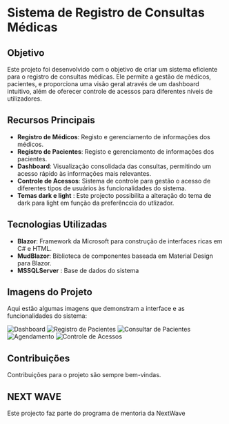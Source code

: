 
# Sistema de Registro de Consultas Médicas

## Objetivo
Este projeto foi desenvolvido com o objetivo de criar um sistema eficiente para o registro de consultas médicas. Ele permite a gestão de médicos, pacientes, e proporciona uma visão geral através de um dashboard intuitivo, além de oferecer controle de acessos para diferentes níveis de utilizadores.

## Recursos Principais
- **Registro de Médicos**: Registo e gerenciamento de informações dos médicos.
- **Registro de Pacientes**: Registo e gerenciamento de informações dos pacientes.
- **Dashboard**: Visualização consolidada das consultas, permitindo um acesso rápido às informações mais relevantes.
- **Controle de Acessos**: Sistema de controle para gestão o acesso de diferentes tipos de usuários às funcionalidades do sistema.
- **Temas dark e light** : Este projecto possibilita a alteração do tema de dark para light em função da preferênccia do utlizador.

## Tecnologias Utilizadas
- **Blazor**: Framework da Microsoft para construção de interfaces ricas em C# e HTML.
- **MudBlazor**: Biblioteca de componentes baseada em Material Design para Blazor.
- **MSSQLServer** : Base de dados do sistema

## Imagens do Projeto
Aqui estão algumas imagens que demonstram a interface e as funcionalidades do sistema:

![Dashboard](https://proconsulta.blob.core.windows.net/prints/dashboard.png)
![Registro de Pacientes](https://proconsulta.blob.core.windows.net/prints/PacienteCriado.png)
![Consultar de Pacientes](https://proconsulta.blob.core.windows.net/prints/Pacientes.png)
![Agendamento](https://proconsulta.blob.core.windows.net/prints/agendamentos.png)
![Controle de Acessos](https://proconsulta.blob.core.windows.net/prints/GestaoAcessos.png)

## Contribuições
Contribuições para o projeto são sempre bem-vindas.

## NEXT WAVE 
Este projecto faz parte do programa de mentoria da NextWave
